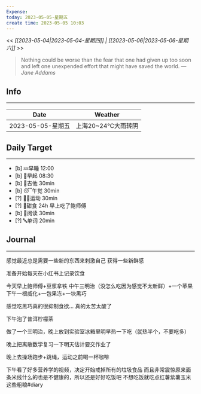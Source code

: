 ```yaml
---
Expense: 
today: 2023-05-05-星期五
create time: 2023-05-05 10:03
---
```


<< *[[2023-05-04|2023-05-04-星期四]] | [[2023-05-06|2023-05-06-星期六]]* >>


> Nothing could be worse than the fear that one had given up too soon and left one unexpended effort that might have saved the world.
> — <cite>Jane Addams</cite>


## Info
***
| Date        | Weather      | 
| ----------- | ------------ |
| 2023-05-05-星期五 |  上海20~24℃大雨转阴 |


## Daily Target 
***
- [b] 💤早睡   12:00
- [b] 🌅早起    08:30
- [b] 🎵吉他    30min
- [b] 😴午觉    30min
- [?] 🏃‍♀️运动    30min  
- [?] 🚫甜食    24h 早上吃了鲍师傅
- [b] 📖阅读    30min
- [?] 🔤单词    20min    


##  Journal
***

感觉最近总是需要一些新的东西来刺激自己
获得一些新鲜感

准备开始每天在小红书上记录饮食

今天早上鲍师傅+豆浆拿铁
中午三明治（没怎么吃因为感觉不太新鲜）+一个苹果
下午一根威化+一包果冻+一块黑巧

感觉吃黑巧真的很抑制食欲... 真的太苦太酸了

下午泡了普洱柠檬茶

做了一个三明治，晚上放到实验室冰箱里明早热一下吃（就热半个，不要吃多）

晚上把离散数学复习一下明天估计要交作业了

晚上去操场跑步+跳绳，运动之前喝一杯咖啡


下午看了好多营养学的视频，决定开始戒掉所有的垃圾食品
而且非常震惊原来面条米线什么的也是不健康的，所以还是好好吃饭吧
不想吃饭就吃点红薯紫薯玉米这些粗粮#diary
